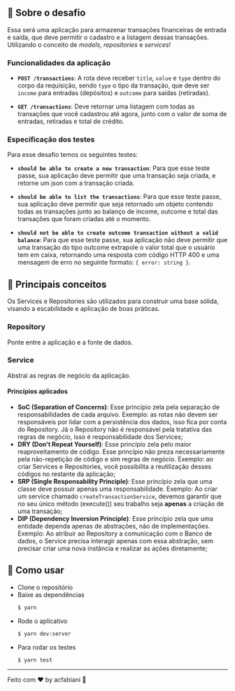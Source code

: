## :rocket: Sobre o desafio
Essa será uma aplicação para armazenar transações financeiras de entrada e saída, que deve permitir o cadastro e a listagem dessas transações.
Utilizando o conceito de *models*, *repositories* e *services*!

### Funcionalidades da aplicação

- **`POST /transactions`**: A rota deve receber `title`, `value` e `type` dentro do corpo da requisição, sendo `type` o tipo da transação, que deve ser `income` para entradas (depósitos) e `outcome` para saídas (retiradas).

- **`GET /transactions`**: Deve retornar uma listagem com todas as transações que você cadastrou até agora, junto com o valor de soma de entradas, retiradas e total de crédito.

### Específicação dos testes

Para esse desafio temos os seguintes testes:

- **`should be able to create a new transaction`**: Para que esse teste passe, sua aplicação deve permitir que uma transação seja criada, e retorne um json com a transação criada.

- **`should be able to list the transactions`**: Para que esse teste passe, sua aplicação deve permitir que seja retornado um objeto contendo todas as transações junto ao balanço de income, outcome e total das transações que foram criadas até o momento.

- **`should not be able to create outcome transaction without a valid balance`**: Para que esse teste passe, sua aplicação não deve permitir que uma transação do tipo outcome extrapole o valor total que o usuário tem em caixa, retornando uma resposta com código HTTP 400 e uma mensagem de erro no seguinte formato: `{ error: string }`.

## :blue_book: Principais conceitos
Os Services e Repositories são utilizados para construir uma base sólida, visando a escabilidade e aplicação de boas práticas.

### Repository
Ponte entre a aplicação e a fonte de dados.
### Service
Abstrai as regras de negócio da aplicação.

#### Princípios aplicados
- **SoC (Separation of Concerns)**: Esse princípio zela pela separação de responsabilidades de cada arquivo. Exemplo: as rotas não devem ser responsáveis por lidar com a persistência dos dados, isso fica por conta do Repository. Já o Repository não é responsável pela tratativa das regras de negócio, isso é responsabilidade dos Services;
- **DRY (Don't Repeat Yourself)**: Esse princípio zela pelo maior reaproveitamento de código. Esse princípio não preza necessariamente pela não-repetição de código e sim regras de negócio. Exemplo: ao criar Services e Repositories, você possibilita a reutilização desses códigos no restante da aplicação;
- **SRP (Single Responsability Principle)**: Esse princípio zela que uma classe deve possuir apenas uma responsabilidade. Exemplo: Ao criar um service chamado `createTransactionService`, devemos garantir que no seu único método (execute()) seu trabalho seja **apenas** a criação de uma transação;
- **DIP (Dependency Inversion Principle)**: Esse princípio zela que uma entidade dependa apenas de abstrações, não de implementações. Exemplo: Ao atribuir ao Repository a comunicação com o Banco de dados, o Service precisa interagir apenas com essa abstração, sem precisar criar uma nova instância e realizar as ações diretamente;

## :carousel_horse: Como usar
- Clone o repositório
- Baixe as dependências
    ```bash
    $ yarn
    ```
- Rode o aplicativo
    ```bash
    $ yarn dev:server
    ```
- Para rodar os testes
    ```bash
    $ yarn test
    ```
---
Feito com :hearts: by acfabiani :unicorn:
